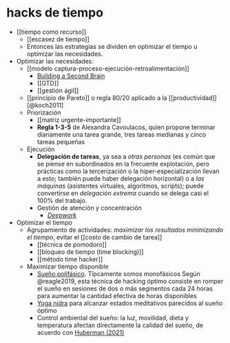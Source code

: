 # hacks de tiempo
- [[tiempo como recurso]]
    - [[escasez de tiempo]]
    - Entonces las estrategias se dividen en optimizar el tiempo u optimizar las necesidades.
- Optimizar las necesidades:
    - [[modelo captura-proceso-ejecución-retroalimentación]]
        - [Building a Second Brain](https://youtu.be/SjZSy8s2VEE)
        - [[GTD]]
        - [[gestión ágil]]
    - [[principio de Pareto]] o regla 80/20 aplicado a la [[productividad]] [@koch2011]
    - Priorización
        - [[matriz urgente-importante]]
        - **Regla 1-3-5** de Alexandra Cavoulacos, quien propone terminar diariamente una tarea grande, tres tareas medianas y cinco tareas pequeñas
    - Ejecución
        - **Delegación de tareas**, ya sea a *otras personas* (es común que se piense en subordinados en la frecuente explotación, pero prácticas como la tercerización o la hiper-especialización llevan a esto; también puede haber delegación horizontal) o a *las máquinas* (asistentes virtuales, algoritmos, scripts); puede convertirse en *delegación extrema* cuando se delega casi el 100% del trabajo.
        - Gestión de atención y concentración
            - [*Deepwork*](https://www.calnewport.com/books/deep-work/)
- Optimizar el tiempo
    - Agrupamiento de actividades: *maximizar los resultados minimizando el tiempo*, evitar el [[costo de cambio de tarea]]
        - [[técnica de pomodoro]]
        - [[bloqueo de tiempo (time blocking)]]
        - [[método time hacker]]
    - Maximizar tiempo disponible
        - [Sueño polifásico](https://www.sleepfoundation.org/how-sleep-works/polyphasic-sleep). Típcamente somos monofásicos Según @reagle2019, esta técnica de hacking óptimo consiste en romper el sueño en sesiones de dos o más segmentos cada 24 horas para aumentar la cantidad efectiva de horas disponibles
        - [Yoga nidra](https://en.wikipedia.org/wiki/Yoga_nidra) para alcanzar estados meditativos parecidos al sueño óptimo
        - Control ambiental del sueño: la luz, movilidad, dieta y temperatura afectan directamente la calidad del sueño, de acuerdo con [Huberman (2021)](https://hubermanlab.com/master-your-sleep-and-be-more-alert-when-awake/)
